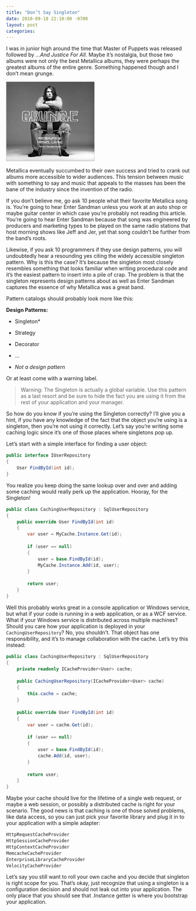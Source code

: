 ```yaml
---
title: "Don’t Say Singleton"
date: 2010-09-18 22:10:00 -0700
layout: post
categories:
---
```


I was in junior high around the time that Master of Puppets was released followed by *…And Justice For All*. Maybe it’s nostalgia, but those two albums were not only the best Metallica albums, they were perhaps the greatest albums of the entire genre. Something happened though and I don’t mean grunge.

<img src="/images/posts/grunge_thumb.jpg">

Metallica eventually succumbed to their own success and tried to crank out albums more accessible to wider audiences. This tension between music with something to say and music that appeals to the masses has been the bane of the industry since the invention of the radio.

If you don’t believe me, go ask 10 people what their favorite Metallica song is. You’re going to hear Enter Sandman unless you work at an auto shop or maybe guitar center in which case you’re probably not reading this article. You’re going to hear Enter Sandman because that song was engineered by producers and marketing types to be played on the same radio stations that host morning shows like Jeff and Jer, yet that song couldn’t be further from the band’s roots.

Likewise, if you ask 10 programmers if they use design patterns, you will undoubtedly hear a resounding yes citing the widely accessible singleton pattern. Why is this the case? It’s because the singleton most closely resembles something that looks familiar when writing procedural code and it’s the easiest pattern to insert into a pile of crap. The problem is that the singleton represents design patterns about as well as Enter Sandman captures the essence of why Metallica was a great band.

Pattern catalogs should probably look more like this:

**Design Patterns:**

*   Singleton*
*   Strategy
*   Decorator
*   …

*   *Not a design pattern*

Or at least come with a warning label.

> Warning: The Singleton is actually a global variable. Use this pattern as a last resort and be sure to hide the fact you are using it from the rest of your application and your manager.

So how do you know if you’re using the Singleton correctly? I’ll give you a hint, if you have any knowledge of the fact that the object you’re using is a singleton, then you’re not using it correctly. Let’s say you’re writing some caching logic since it’s one of those places where singletons pop up.

Let’s start with a simple interface for finding a user object:

```c#
public interface IUserRepository
{
    User FindById(int id);
}
```

You realize you keep doing the same lookup over and over and adding some caching would really perk up the application. Hooray, for the Singleton!

```c#
public class CachingUserRepository : SqlUserRepository
{
    public override User FindById(int id)
    {
        var user = MyCache.Instance.Get(id);

        if (user == null)
        {
            user = base.FindById(id);
            MyCache.Instance.Add(id, user);
        }

        return user;
    }
}
```

Well this probably works great in a console application or Windows service, but what if your code is running in a web application, or as a WCF service. What if your Windows service is distributed across multiple machines? Should you care how your application is deployed in your `CachingUserRepository`? No, you shouldn’t. That object has one responsibility, and it’s to manage collaboration with the cache. Let’s try this instead:

```c#
public class CachingUserRepository : SqlUserRepository
{
    private readonly ICacheProvider<User> cache;

    public CachingUserRepository(ICacheProvider<User> cache)
    {
        this.cache = cache;
    }

    public override User FindById(int id)
    {
        var user = cache.Get(id);

        if (user == null)
        {
            user = base.FindById(id);
            cache.Add(id, user);
        }

        return user;
    }
}
```

Maybe your cache should live for the lifetime of a single web request, or maybe a web session, or possibly a distributed cache is right for your scenario. The good news is that caching is one of those solved problems, like data access, so you can just pick your favorite library and plug it in to your application with a simple adapter:

```c#
HttpRequestCacheProvider
HttpSessionCacheProvider
HttpContextCacheProvider
MemcacheCacheProvider
EnterpriseLibraryCacheProvider
VelocityCacheProvider
```

Let’s say you still want to roll your own cache and you decide that singleton is right scope for you. That’s okay, just recognize that using a singleton is a configuration decision and should not leak out into your application. The only place that you should see that .Instance getter is where you bootstrap your application.
